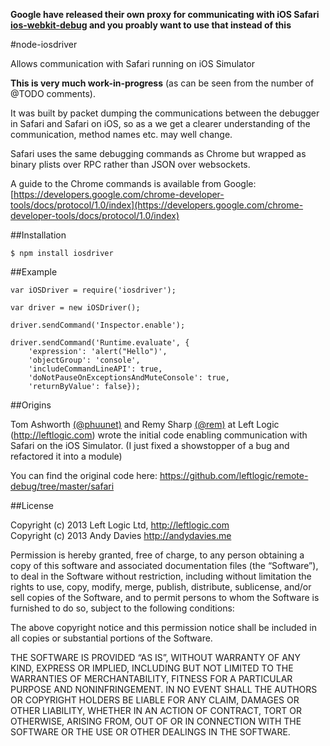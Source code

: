 **Google have released their own proxy for communicating with iOS Safari [ios-webkit-debug](https://github.com/google/ios-webkit-debug-proxy) and you proably want to use that instead of this**

#node-iosdriver

Allows communication with Safari running on iOS Simulator

**This is very much work-in-progress** (as can be seen from the number of @TODO comments).

It was built by packet dumping the communications between the debugger in Safari and Safari on iOS, so as a we get a clearer understanding of the communication, method names etc. may well change.

Safari uses the same debugging commands as Chrome but wrapped as binary plists over RPC rather than JSON over websockets.

A guide to the Chrome commands is available from Google:
[https://developers.google.com/chrome-developer-tools/docs/protocol/1.0/index](https://developers.google.com/chrome-developer-tools/docs/protocol/1.0/index)

##Installation

    $ npm install iosdriver

##Example

    var iOSDriver = require('iosdriver');

    var driver = new iOSDriver();

    driver.sendCommand('Inspector.enable');

    driver.sendCommand('Runtime.evaluate', {
        'expression': 'alert("Hello")',
        'objectGroup': 'console',
        'includeCommandLineAPI': true,
        'doNotPauseOnExceptionsAndMuteConsole': true,
        'returnByValue': false});
        
##Origins

Tom Ashworth [(@phuunet)](https://twitter.com/phuunet) and Remy Sharp [(@rem)](https://twitter.com/rem) at Left Logic (http://leftlogic.com) wrote the initial code enabling communication with Safari on the iOS Simulator. (I just fixed a showstopper of a bug and refactored it into a module)

You can find the original code here: https://github.com/leftlogic/remote-debug/tree/master/safari

##License

Copyright (c) 2013 Left Logic Ltd, http://leftlogic.com  
Copyright (c) 2013 Andy Davies http://andydavies.me

Permission is hereby granted, free of charge, to any person obtaining a copy of this software and associated documentation files (the “Software”), to deal in the Software without restriction, including without limitation the rights to use, copy, modify, merge, publish, distribute, sublicense, and/or sell copies of the Software, and to permit persons to whom the Software is furnished to do so, subject to the following conditions:
 
The above copyright notice and this permission notice shall be included in all copies or substantial portions of the Software.
 
THE SOFTWARE IS PROVIDED “AS IS”, WITHOUT WARRANTY OF ANY KIND, EXPRESS OR IMPLIED, INCLUDING BUT NOT LIMITED TO THE WARRANTIES OF MERCHANTABILITY, FITNESS FOR A PARTICULAR PURPOSE AND NONINFRINGEMENT. IN NO EVENT SHALL THE AUTHORS OR COPYRIGHT HOLDERS BE LIABLE FOR ANY CLAIM, DAMAGES OR OTHER LIABILITY, WHETHER IN AN ACTION OF CONTRACT, TORT OR OTHERWISE, ARISING FROM, OUT OF OR IN CONNECTION WITH THE SOFTWARE OR THE USE OR OTHER DEALINGS IN THE SOFTWARE.
